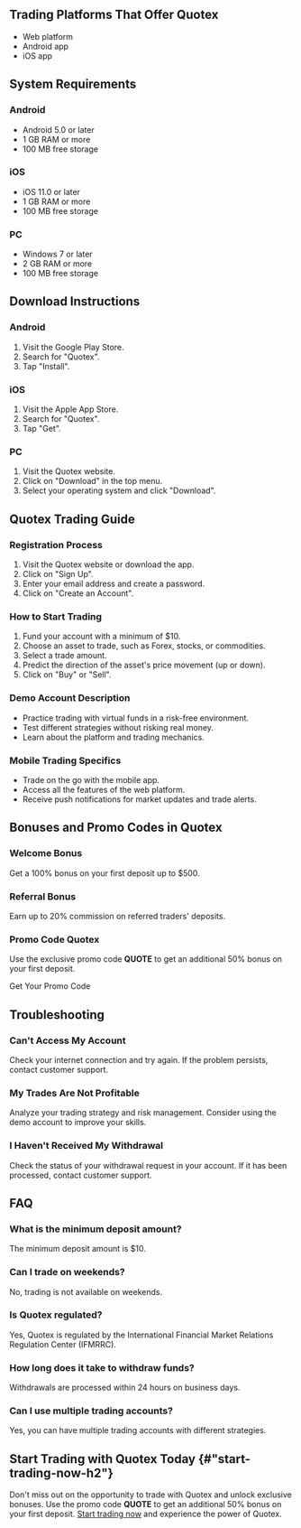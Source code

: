 ## Trading Platforms That Offer Quotex

-   Web platform
-   Android app
-   iOS app

## System Requirements

### Android

-   Android 5.0 or later
-   1 GB RAM or more
-   100 MB free storage

### iOS

-   iOS 11.0 or later
-   1 GB RAM or more
-   100 MB free storage

### PC

-   Windows 7 or later
-   2 GB RAM or more
-   100 MB free storage

## Download Instructions

### Android

1.  Visit the Google Play Store.
2.  Search for "Quotex".
3.  Tap "Install".

### iOS

1.  Visit the Apple App Store.
2.  Search for "Quotex".
3.  Tap "Get".

### PC

1.  Visit the Quotex website.
2.  Click on "Download" in the top menu.
3.  Select your operating system and click "Download".

## Quotex Trading Guide

### Registration Process

1.  Visit the Quotex website or download the app.
2.  Click on "Sign Up".
3.  Enter your email address and create a password.
4.  Click on "Create an Account".

### How to Start Trading

1.  Fund your account with a minimum of \$10.
2.  Choose an asset to trade, such as Forex, stocks, or commodities.
3.  Select a trade amount.
4.  Predict the direction of the asset\'s price movement (up or down).
5.  Click on "Buy" or "Sell".

### Demo Account Description

-   Practice trading with virtual funds in a risk-free environment.
-   Test different strategies without risking real money.
-   Learn about the platform and trading mechanics.

### Mobile Trading Specifics

-   Trade on the go with the mobile app.
-   Access all the features of the web platform.
-   Receive push notifications for market updates and trade alerts.

## Bonuses and Promo Codes in Quotex

### Welcome Bonus

Get a 100% bonus on your first deposit up to \$500.

### Referral Bonus

Earn up to 20% commission on referred traders\' deposits.

### Promo Code Quotex

Use the exclusive promo code **QUOTE** to get an additional 50% bonus on
your first deposit.

Get Your Promo Code

## Troubleshooting

### Can\'t Access My Account

Check your internet connection and try again. If the problem persists,
contact customer support.

### My Trades Are Not Profitable

Analyze your trading strategy and risk management. Consider using the
demo account to improve your skills.

### I Haven\'t Received My Withdrawal

Check the status of your withdrawal request in your account. If it has
been processed, contact customer support.

## FAQ

### What is the minimum deposit amount?

The minimum deposit amount is \$10.

### Can I trade on weekends?

No, trading is not available on weekends.

### Is Quotex regulated?

Yes, Quotex is regulated by the International Financial Market Relations
Regulation Center (IFMRRC).

### How long does it take to withdraw funds?

Withdrawals are processed within 24 hours on business days.

### Can I use multiple trading accounts?

Yes, you can have multiple trading accounts with different strategies.

## Start Trading with Quotex Today {#"start-trading-now-h2"}

Don\'t miss out on the opportunity to trade with Quotex and unlock
exclusive bonuses. Use the promo code **QUOTE** to get an additional 50%
bonus on your first deposit. [Start trading
now](\%22https://traff.sbs/brokerqxsignup\%22) and experience the power
of Quotex.

